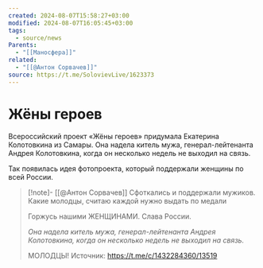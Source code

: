 ```yaml
---
created: 2024-08-07T15:58:27+03:00
modified: 2024-08-07T16:05:45+03:00
tags:
  - source/news
Parents:
  - "[[Маносфера]]"
related:
  - "[[@Антон Сорвачев]]"
source: https://t.me/SolovievLive/1623373
---
```


# Жёны героев

Всероссийский проект «Жёны героев» придумала Екатерина Колотовкина из Самары. Она надела китель мужа, генерал-лейтенанта Андрея Колотовкина, когда он несколько недель не выходил на связь. 

Так появилась идея фотопроекта, который поддержали женщины по всей России.

> [!note]- [[@Антон Сорвачев]]
> Сфоткались и поддержали мужиков. Какие молодцы, считаю каждой нужно выдать по медали
>
> Горжусь нашими ЖЕНЩИНАМИ. Слава России.
> 
> _Она надела китель мужа, генерал-лейтенанта Андрея Колотовкина, когда он несколько недель не выходил на связь._
> 
> МОЛОДЦЫ!
> Источник: https://t.me/c/1432284360/13519